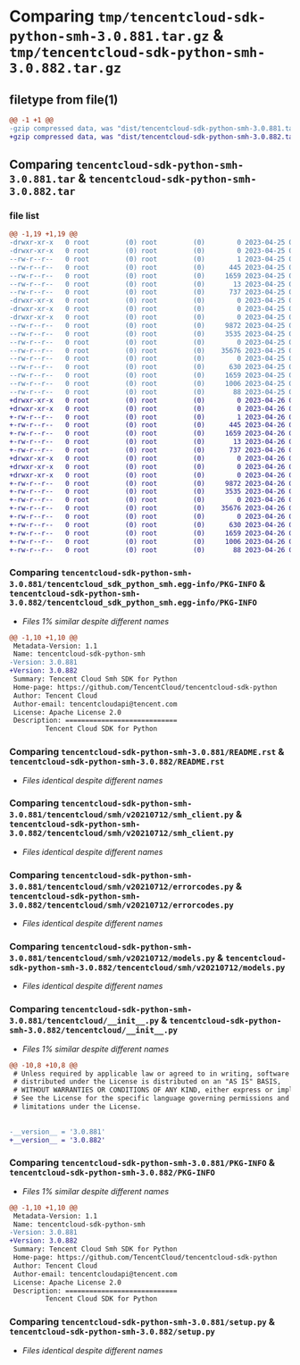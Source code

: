 # Comparing `tmp/tencentcloud-sdk-python-smh-3.0.881.tar.gz` & `tmp/tencentcloud-sdk-python-smh-3.0.882.tar.gz`

## filetype from file(1)

```diff
@@ -1 +1 @@
-gzip compressed data, was "dist/tencentcloud-sdk-python-smh-3.0.881.tar", last modified: Tue Apr 25 00:50:40 2023, max compression
+gzip compressed data, was "dist/tencentcloud-sdk-python-smh-3.0.882.tar", last modified: Wed Apr 26 03:44:43 2023, max compression
```

## Comparing `tencentcloud-sdk-python-smh-3.0.881.tar` & `tencentcloud-sdk-python-smh-3.0.882.tar`

### file list

```diff
@@ -1,19 +1,19 @@
-drwxr-xr-x   0 root         (0) root         (0)        0 2023-04-25 00:50:40.000000 tencentcloud-sdk-python-smh-3.0.881/
-drwxr-xr-x   0 root         (0) root         (0)        0 2023-04-25 00:50:40.000000 tencentcloud-sdk-python-smh-3.0.881/tencentcloud_sdk_python_smh.egg-info/
--rw-r--r--   0 root         (0) root         (0)        1 2023-04-25 00:50:40.000000 tencentcloud-sdk-python-smh-3.0.881/tencentcloud_sdk_python_smh.egg-info/dependency_links.txt
--rw-r--r--   0 root         (0) root         (0)      445 2023-04-25 00:50:40.000000 tencentcloud-sdk-python-smh-3.0.881/tencentcloud_sdk_python_smh.egg-info/SOURCES.txt
--rw-r--r--   0 root         (0) root         (0)     1659 2023-04-25 00:50:40.000000 tencentcloud-sdk-python-smh-3.0.881/tencentcloud_sdk_python_smh.egg-info/PKG-INFO
--rw-r--r--   0 root         (0) root         (0)       13 2023-04-25 00:50:40.000000 tencentcloud-sdk-python-smh-3.0.881/tencentcloud_sdk_python_smh.egg-info/top_level.txt
--rw-r--r--   0 root         (0) root         (0)      737 2023-04-25 00:50:40.000000 tencentcloud-sdk-python-smh-3.0.881/README.rst
-drwxr-xr-x   0 root         (0) root         (0)        0 2023-04-25 00:50:40.000000 tencentcloud-sdk-python-smh-3.0.881/tencentcloud/
-drwxr-xr-x   0 root         (0) root         (0)        0 2023-04-25 00:50:40.000000 tencentcloud-sdk-python-smh-3.0.881/tencentcloud/smh/
-drwxr-xr-x   0 root         (0) root         (0)        0 2023-04-25 00:50:40.000000 tencentcloud-sdk-python-smh-3.0.881/tencentcloud/smh/v20210712/
--rw-r--r--   0 root         (0) root         (0)     9872 2023-04-25 00:50:40.000000 tencentcloud-sdk-python-smh-3.0.881/tencentcloud/smh/v20210712/smh_client.py
--rw-r--r--   0 root         (0) root         (0)     3535 2023-04-25 00:50:40.000000 tencentcloud-sdk-python-smh-3.0.881/tencentcloud/smh/v20210712/errorcodes.py
--rw-r--r--   0 root         (0) root         (0)        0 2023-04-25 00:50:40.000000 tencentcloud-sdk-python-smh-3.0.881/tencentcloud/smh/v20210712/__init__.py
--rw-r--r--   0 root         (0) root         (0)    35676 2023-04-25 00:50:40.000000 tencentcloud-sdk-python-smh-3.0.881/tencentcloud/smh/v20210712/models.py
--rw-r--r--   0 root         (0) root         (0)        0 2023-04-25 00:50:40.000000 tencentcloud-sdk-python-smh-3.0.881/tencentcloud/smh/__init__.py
--rw-r--r--   0 root         (0) root         (0)      630 2023-04-25 00:50:40.000000 tencentcloud-sdk-python-smh-3.0.881/tencentcloud/__init__.py
--rw-r--r--   0 root         (0) root         (0)     1659 2023-04-25 00:50:40.000000 tencentcloud-sdk-python-smh-3.0.881/PKG-INFO
--rw-r--r--   0 root         (0) root         (0)     1006 2023-04-25 00:50:40.000000 tencentcloud-sdk-python-smh-3.0.881/setup.py
--rw-r--r--   0 root         (0) root         (0)       88 2023-04-25 00:50:40.000000 tencentcloud-sdk-python-smh-3.0.881/setup.cfg
+drwxr-xr-x   0 root         (0) root         (0)        0 2023-04-26 03:44:43.000000 tencentcloud-sdk-python-smh-3.0.882/
+drwxr-xr-x   0 root         (0) root         (0)        0 2023-04-26 03:44:43.000000 tencentcloud-sdk-python-smh-3.0.882/tencentcloud_sdk_python_smh.egg-info/
+-rw-r--r--   0 root         (0) root         (0)        1 2023-04-26 03:44:43.000000 tencentcloud-sdk-python-smh-3.0.882/tencentcloud_sdk_python_smh.egg-info/dependency_links.txt
+-rw-r--r--   0 root         (0) root         (0)      445 2023-04-26 03:44:43.000000 tencentcloud-sdk-python-smh-3.0.882/tencentcloud_sdk_python_smh.egg-info/SOURCES.txt
+-rw-r--r--   0 root         (0) root         (0)     1659 2023-04-26 03:44:43.000000 tencentcloud-sdk-python-smh-3.0.882/tencentcloud_sdk_python_smh.egg-info/PKG-INFO
+-rw-r--r--   0 root         (0) root         (0)       13 2023-04-26 03:44:43.000000 tencentcloud-sdk-python-smh-3.0.882/tencentcloud_sdk_python_smh.egg-info/top_level.txt
+-rw-r--r--   0 root         (0) root         (0)      737 2023-04-26 03:44:43.000000 tencentcloud-sdk-python-smh-3.0.882/README.rst
+drwxr-xr-x   0 root         (0) root         (0)        0 2023-04-26 03:44:43.000000 tencentcloud-sdk-python-smh-3.0.882/tencentcloud/
+drwxr-xr-x   0 root         (0) root         (0)        0 2023-04-26 03:44:43.000000 tencentcloud-sdk-python-smh-3.0.882/tencentcloud/smh/
+drwxr-xr-x   0 root         (0) root         (0)        0 2023-04-26 03:44:43.000000 tencentcloud-sdk-python-smh-3.0.882/tencentcloud/smh/v20210712/
+-rw-r--r--   0 root         (0) root         (0)     9872 2023-04-26 03:44:43.000000 tencentcloud-sdk-python-smh-3.0.882/tencentcloud/smh/v20210712/smh_client.py
+-rw-r--r--   0 root         (0) root         (0)     3535 2023-04-26 03:44:43.000000 tencentcloud-sdk-python-smh-3.0.882/tencentcloud/smh/v20210712/errorcodes.py
+-rw-r--r--   0 root         (0) root         (0)        0 2023-04-26 03:44:43.000000 tencentcloud-sdk-python-smh-3.0.882/tencentcloud/smh/v20210712/__init__.py
+-rw-r--r--   0 root         (0) root         (0)    35676 2023-04-26 03:44:43.000000 tencentcloud-sdk-python-smh-3.0.882/tencentcloud/smh/v20210712/models.py
+-rw-r--r--   0 root         (0) root         (0)        0 2023-04-26 03:44:43.000000 tencentcloud-sdk-python-smh-3.0.882/tencentcloud/smh/__init__.py
+-rw-r--r--   0 root         (0) root         (0)      630 2023-04-26 03:44:43.000000 tencentcloud-sdk-python-smh-3.0.882/tencentcloud/__init__.py
+-rw-r--r--   0 root         (0) root         (0)     1659 2023-04-26 03:44:43.000000 tencentcloud-sdk-python-smh-3.0.882/PKG-INFO
+-rw-r--r--   0 root         (0) root         (0)     1006 2023-04-26 03:44:43.000000 tencentcloud-sdk-python-smh-3.0.882/setup.py
+-rw-r--r--   0 root         (0) root         (0)       88 2023-04-26 03:44:43.000000 tencentcloud-sdk-python-smh-3.0.882/setup.cfg
```

### Comparing `tencentcloud-sdk-python-smh-3.0.881/tencentcloud_sdk_python_smh.egg-info/PKG-INFO` & `tencentcloud-sdk-python-smh-3.0.882/tencentcloud_sdk_python_smh.egg-info/PKG-INFO`

 * *Files 1% similar despite different names*

```diff
@@ -1,10 +1,10 @@
 Metadata-Version: 1.1
 Name: tencentcloud-sdk-python-smh
-Version: 3.0.881
+Version: 3.0.882
 Summary: Tencent Cloud Smh SDK for Python
 Home-page: https://github.com/TencentCloud/tencentcloud-sdk-python
 Author: Tencent Cloud
 Author-email: tencentcloudapi@tencent.com
 License: Apache License 2.0
 Description: ============================
         Tencent Cloud SDK for Python
```

### Comparing `tencentcloud-sdk-python-smh-3.0.881/README.rst` & `tencentcloud-sdk-python-smh-3.0.882/README.rst`

 * *Files identical despite different names*

### Comparing `tencentcloud-sdk-python-smh-3.0.881/tencentcloud/smh/v20210712/smh_client.py` & `tencentcloud-sdk-python-smh-3.0.882/tencentcloud/smh/v20210712/smh_client.py`

 * *Files identical despite different names*

### Comparing `tencentcloud-sdk-python-smh-3.0.881/tencentcloud/smh/v20210712/errorcodes.py` & `tencentcloud-sdk-python-smh-3.0.882/tencentcloud/smh/v20210712/errorcodes.py`

 * *Files identical despite different names*

### Comparing `tencentcloud-sdk-python-smh-3.0.881/tencentcloud/smh/v20210712/models.py` & `tencentcloud-sdk-python-smh-3.0.882/tencentcloud/smh/v20210712/models.py`

 * *Files identical despite different names*

### Comparing `tencentcloud-sdk-python-smh-3.0.881/tencentcloud/__init__.py` & `tencentcloud-sdk-python-smh-3.0.882/tencentcloud/__init__.py`

 * *Files 1% similar despite different names*

```diff
@@ -10,8 +10,8 @@
 # Unless required by applicable law or agreed to in writing, software
 # distributed under the License is distributed on an "AS IS" BASIS,
 # WITHOUT WARRANTIES OR CONDITIONS OF ANY KIND, either express or implied.
 # See the License for the specific language governing permissions and
 # limitations under the License.
 
 
-__version__ = '3.0.881'
+__version__ = '3.0.882'
```

### Comparing `tencentcloud-sdk-python-smh-3.0.881/PKG-INFO` & `tencentcloud-sdk-python-smh-3.0.882/PKG-INFO`

 * *Files 1% similar despite different names*

```diff
@@ -1,10 +1,10 @@
 Metadata-Version: 1.1
 Name: tencentcloud-sdk-python-smh
-Version: 3.0.881
+Version: 3.0.882
 Summary: Tencent Cloud Smh SDK for Python
 Home-page: https://github.com/TencentCloud/tencentcloud-sdk-python
 Author: Tencent Cloud
 Author-email: tencentcloudapi@tencent.com
 License: Apache License 2.0
 Description: ============================
         Tencent Cloud SDK for Python
```

### Comparing `tencentcloud-sdk-python-smh-3.0.881/setup.py` & `tencentcloud-sdk-python-smh-3.0.882/setup.py`

 * *Files identical despite different names*

